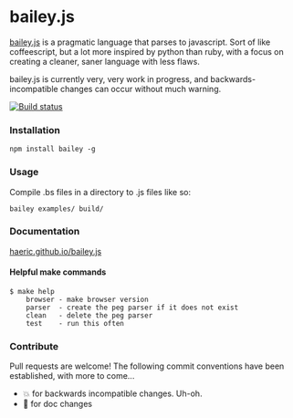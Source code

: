 bailey.js
=========
  
[bailey.js](http://haeric.github.io/bailey.js) is a pragmatic language that parses to javascript. Sort of like coffeescript, but a lot more inspired by python than ruby, with a focus on creating a cleaner, saner language with less flaws.

bailey.js is currently very, very work in progress, and backwards-incompatible changes can occur without much warning.

[![Build status](https://ci.frigg.io/badges/haeric/bailey.js/)](https://ci.frigg.io/haeric/bailey.js/)

### Installation
```
npm install bailey -g
```

### Usage
Compile .bs files in a directory to .js files like so:
```
bailey examples/ build/
```

### Documentation
[haeric.github.io/bailey.js](http://haeric.github.io/bailey.js)

#### Helpful make commands
```
$ make help
    browser - make browser version
    parser  - create the peg parser if it does not exist
    clean   - delete the peg parser
    test    - run this often
```


### Contribute
Pull requests are welcome! The following commit conventions have been established, with more to come...
* :boom: for backwards incompatible changes. Uh-oh.
* :notebook: for doc changes
